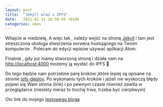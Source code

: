 ```yaml
---
layout: post
title:  "Jekyll wraz z IPFS"
date:   2021-01-31 18:50:58 +0100
categories: news
---
```

Witajcie w niedzielę,
A więc tak , należy wejść na stronę [Jekyll][jekyll_link] i tam jest streszczona obsługa stworzenia serwera hostującego na Twoim komputerze . Polecam do edycji wpisów używać aplikacji Atom.

Finalnie , gdy już mamy stworzoną stronę i działa nam na [http://localhost:4000][localhost] możemy ją wysłać do IPFS 🙂

Do tego będzie nam potrzebne parę kroków ,które lepiej są opisane na stronie [ipfs-deploy][ipfs_deploy].
Po wykonaniu tych kroków i jeżeli nie wyskoczą błędy pojawi się Wam strona (link) i po pewnym czasie również zawita w przeglądarce (niestety nieraz to trochę trwa, trzeba być cierpliwym)

Oto link do mojego [testowego bloga][testowy_blog]

[jekyll_link]: https://jekyllrb.com
[ipfs_deploy]: https://github.com/ipfs-shipyard/ipfs-deploy
[localhost]: http://localhost:4000
[testowy_blog]: ipfs://bafybeibuaftdu6ukm2ncljcwgkft52ooa7kfaed7zylobpukfbqvko6r2m/
